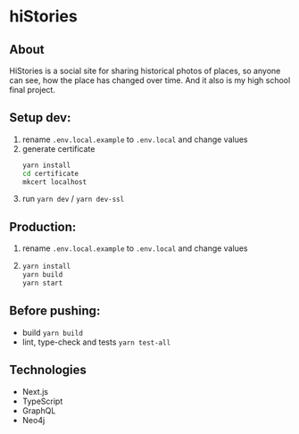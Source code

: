 # hiStories

## About

HiStories is a social site for sharing historical photos of places, so anyone can see, how the place has changed over time.
And it also is my high school final project.

## Setup dev:

1. rename `.env.local.example` to `.env.local` and change values
2. generate certificate
   ```bash
   yarn install
   cd certificate
   mkcert localhost
   ```
3. run `yarn dev` / `yarn dev-ssl`

## Production:

1. rename `.env.local.example` to `.env.local` and change values
2. ```bash
   yarn install
   yarn build
   yarn start
   ```

## Before pushing:

- build `yarn build`
- lint, type-check and tests `yarn test-all`

## Technologies

- Next.js
- TypeScript
- GraphQL
- Neo4j

